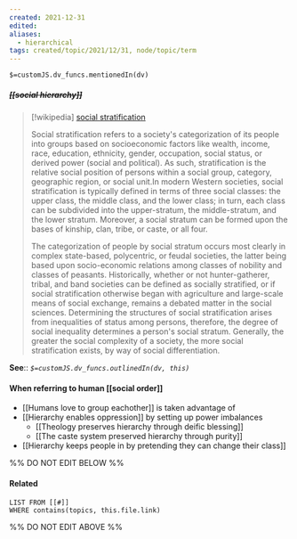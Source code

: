 ```yaml
---
created: 2021-12-31 
edited: 
aliases:
  - hierarchical
tags: created/topic/2021/12/31, node/topic/term
---
```

`$=customJS.dv_funcs.mentionedIn(dv)`

##### <s class="topic-title">[[social hierarchy]]</s>

> [!wikipedia] [social stratification](https://en.wikipedia.org/wiki/Social%20stratification)
> 
> Social stratification refers to a society's categorization of its people into groups based on socioeconomic factors like wealth, income, race, education, ethnicity, gender, occupation, social status, or derived power (social and political). As such, stratification is the relative social position of persons within a social group, category, geographic region, or social unit.In modern Western societies, social stratification is typically defined in terms of three social classes: the upper class, the middle class, and the lower class; in turn, each class can be subdivided into the upper-stratum, the middle-stratum, and the lower stratum. Moreover, a social stratum can be formed upon the bases of kinship, clan, tribe, or caste, or all four.
> 
> The categorization of people by social stratum occurs most clearly in complex state-based, polycentric, or feudal societies, the latter being based upon socio-economic relations among classes of nobility and classes of peasants. Historically, whether or not hunter-gatherer, tribal, and band societies can be defined as socially stratified, or if social stratification otherwise began with agriculture and large-scale means of social exchange, remains a debated matter in the social sciences. Determining the structures of social stratification arises from inequalities of status among persons, therefore, the degree of social inequality determines a person's social stratum. Generally, the greater the social complexity of a society, the more social stratification exists, by way of social differentiation.
>


**See**::
*`$=customJS.dv_funcs.outlinedIn(dv, this)`*

#### When referring to human [[social order]]
- [[Humans love to group eachother]] is taken advantage of
- [[Hierarchy enables oppression]] by setting up power imbalances
	- [[Theology preserves hierarchy through deific blessing]]
	- [[The caste system preserved hierarchy through purity]]
- [[Hierarchy keeps people in by pretending they can change their class]]


%% DO NOT EDIT BELOW %%
#### Related 
```dataview
LIST FROM [[#]]
WHERE contains(topics, this.file.link)
```
%% DO NOT EDIT ABOVE %%

